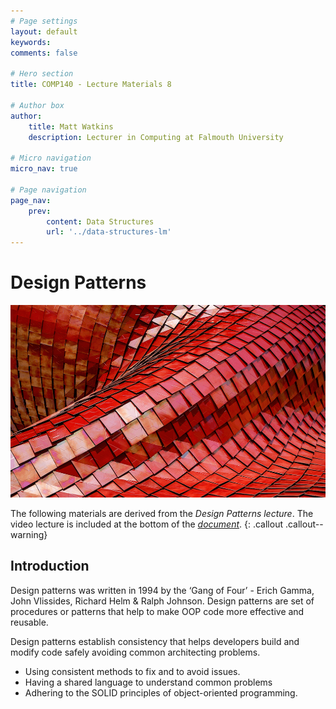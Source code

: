 ```yaml
---
# Page settings
layout: default
keywords:
comments: false

# Hero section
title: COMP140 - Lecture Materials 8

# Author box
author:
    title: Matt Watkins
    description: Lecturer in Computing at Falmouth University

# Micro navigation
micro_nav: true

# Page navigation
page_nav:
    prev:
        content: Data Structures
        url: '../data-structures-lm'
---
```


# Design Patterns

![Hero Banner Image](images/patterns-hero-banner.png)

The following materials are derived from the *Design Patterns lecture*. The video lecture is included at the bottom of the [*document*](#video-lecture).
{: .callout .callout--warning}


## Introduction

Design patterns was written in 1994 by the ‘Gang of Four’ - Erich Gamma, John Vlissides, Richard Helm &  Ralph Johnson. Design patterns are set of procedures or patterns that help to make OOP code more effective and reusable.

Design patterns establish consistency that helps developers build and modify code safely avoiding common architecting problems. 

- Using consistent methods to fix and to avoid issues. 
- Having a shared language to understand common problems
- Adhering to the SOLID principles of object-oriented programming.
<!--stackedit_data:
eyJoaXN0b3J5IjpbMzY0NjQ4MzgyLDE5MDg0NjU4MTMsLTIwMj
gxODI5NjIsLTIxMzA2NTk5NTVdfQ==
-->